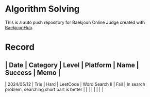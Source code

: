 # Algorithm Solving
This is a auto push repository for Baekjoon Online Judge created with [BaekjoonHub](https://github.com/BaekjoonHub/BaekjoonHub).

# Record
| Date | Category | Level | Platform | Name | Success | Memo |
-----------------------------------------------------------
| 2024/05/12 | Trie | Hard | LeetCode | Word Search II | Fail | In search problem, searching short part is better |
| | | | | | |
